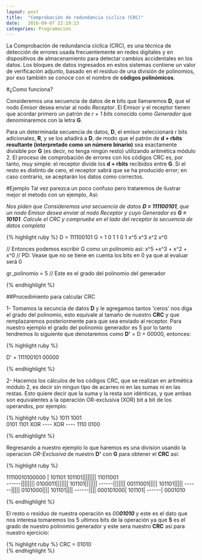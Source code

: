 ```yaml
---
layout: post
title:  "Comprobación de redundancia ciclica (CRC)"
date:   2016-09-07 22:19:13
categories: Programacion
---
```


La Comprobación de redundancia ciclica (CRC), es una técnica de detección de errores usada frecuentemente en redes digitales y en dispositivos de almacenamiento para detectar cambios accidentales en los datos. Los bloques de datos ingresados en estos sistemas contiene un valor de verificación adjunto, basado en el residuo de una división de polinomios, por eso también se conoce con el nombre de **códigos polinómicos**.

#¿Como funciona?

Consideremos una secuencia de datos de **n** bits que llamaremos **D**, que el nodo *Emisor* desea enviar al nodo *Receptor*. El Emisor y el receptor tienen que acordar primero un patrón de *r + 1 bits* conocido como *Generador* que denominaremos con la letra **G**. 

Para un determinada secuencia de datos, **D**, el emisor seleccionará r bits adicionales, **R**, y se los añadirá a **D**, de modo que el patrón de **d + rbits resultante (interpretado como un número binario)** sea exactamente divisible por **G** (es decir, no tenga ningún resto) utilizando aritmética módulo 2. El proceso de comprobación de errores con los códigos CRC es, por tanto, muy simple: el receptor divide los **d + rbits** recibidos entre **G**. Si el resto es distinto de cero, el receptor sabrá que se ha producido error; en caso contrario, se aceptarán los datos como correctos.

#Ejemplo 
Tal vez parezca un poco confuso pero trataremos de ilustrar mejor el metodo con un ejemplo, Asi:

*Nos piden que Consideremos una secuencia de datos  **D = 111100101**, que un nodo Emisor desea enviar al nodo Receptor y cuyo  Generador es **G = 10101**. Calcule el CRC y compruebe en el lado del receptor la secuencia de datos completa* 

{% highlight ruby  %}
D = 111100101
G =  1      0      1      1      0      1
    x^5           x^3    x^2           x^0    

// Entonces podemos escribir G como un polinomio asi: x^5 +x^3 + x^2 + x^0
// PD: Vease que no se tiene en cuenta los bits en 0 ya que al evaluar será 0

gr_polinomio = 5 // Este es el grado del polinomio del generador


{% endhighlight %}

##Procedimiento para calcular CRC

1- Tomamos la secuncia de datos **D** y le agregamos tantos 'ceros' nos diga el grado del polinomio, esto equivale al tamaño de nuestro **CRC** y que remplazaremos posteriormente para que sea enviado al receptor. Para nuestro ejemplo el grado del polinomio generador es 5 por lo tanto tendremos lo siguiente que denotaremos como **D'** =  D + 00000, entonces:

{% highlight ruby  %}

D' = 111100101   00000

{% endhighlight %}

2- Hacemos los cálculos de los códigos CRC, que se realizan en aritmética módulo 2, es decir sin ningun tipo de acarreo ni en las sumas ni en las restas. Esto quiere decir que la suma y la resta son idénticas, y que ambas son equivalentes a la operación OR-exclusiva (XOR) bit a bit de los operandos, por ejemplo:

{% highlight ruby  %}
      1011           1001  
      0101           1101
XOR   ----     XOR   ----
      1110           0100

{% endhighlight %}

Regresando a nuestro ejemplo lo que haremos es una division usando la operacion *OR-Exclusiva* de nuestro **D'** con **G** para obtener el **CRC** asi: 

{% highlight ruby  %}

11110010100000     | 101101 
101101||||||||      11011001    
------||||||||
0100011|||||||
 101101|||||||
 ------|||||||
 00111001|||||
   101101|||||
   ------|||||
   0101000||||
    101101||||
    ------||||
    000101000|
       101101|
       ------|
       0001010       
       
{% endhighlight %}

El resto o residuo de nuestra operación es *00**01010*** y este es el dato que nos interesa tomaremos los 5 ultimos bits de la operación ya que **5** es el grado de nuestro polinomio generador y este sera nuestro **CRC** asi para nuestro ejercicio:

{% highlight ruby  %}
CRC = 01010    
{% endhighlight %}


